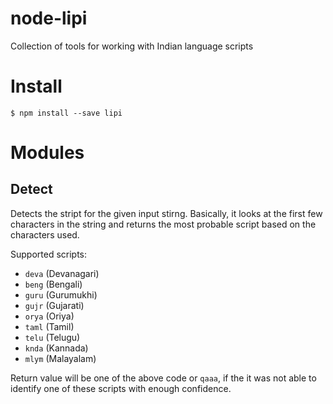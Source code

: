 # node-lipi
Collection of tools for working with Indian language scripts

# Install

```
$ npm install --save lipi
```

# Modules

## Detect

Detects the stript for the given input stirng. Basically, it looks at the first few characters in the string and returns the most probable script based on the characters used.

Supported scripts:
- `deva` (Devanagari)
- `beng` (Bengali)
- `guru` (Gurumukhi)
- `gujr` (Gujarati)
- `orya` (Oriya)
- `taml` (Tamil)
- `telu` (Telugu)
- `knda` (Kannada)
- `mlym` (Malayalam)

Return value will be one of the above code or `qaaa`, if the it was not able to identify one of these scripts with enough confidence.
